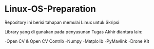 # Linux-OS-Preparation
Repository ini berisi tahapan memulai Linux untuk Skripsi

Library yang di gunakan pada penyusunan Tugas Akhir diantara lain:

-Open CV & Open CV Contrib
-Numpy
-Matplolib
-PyMavlink
-Drone Kit

